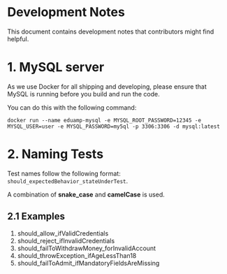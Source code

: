 # Development Notes

This document contains development notes that contributors might find helpful.

# 1. MySQL server

As we use Docker for all shipping and developing, please ensure that MySQL is running before you build and run the code.

You can do this with the following command:

```shell script
docker run --name eduamp-mysql -e MYSQL_ROOT_PASSWORD=12345 -e MYSQL_USER=user -e MYSQL_PASSWORD=my5ql -p 3306:3306 -d mysql:latest
```

# 2. Naming Tests
Test names follow the following format: `should_expectedBehavior_stateUnderTest`.

A combination of **snake_case** and **camelCase** is used.  

## 2.1 Examples

1. should_allow_ifValidCredentials
2. should_reject_ifInvalidCredentials
3. should_failToWithdrawMoney_forInvalidAccount
4. should_throwException_ifAgeLessThan18
5. should_failToAdmit_ifMandatoryFieldsAreMissing
